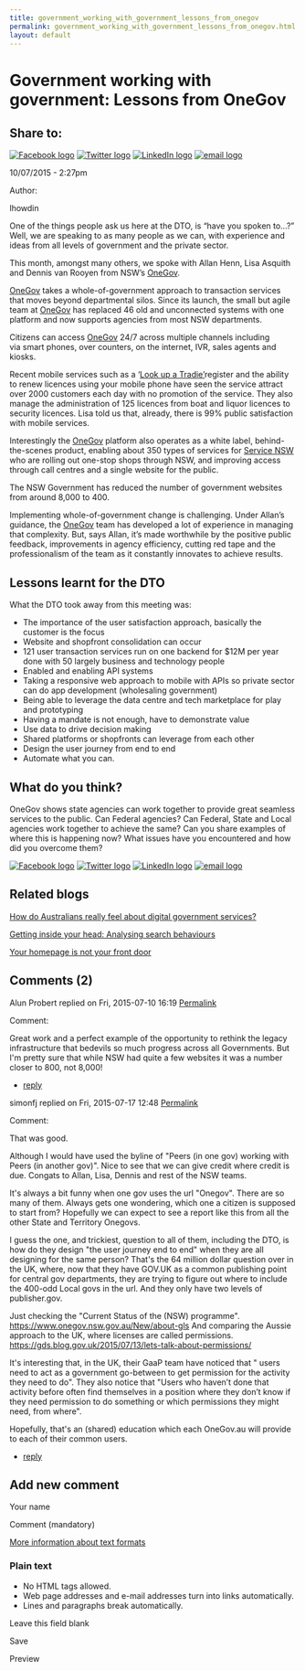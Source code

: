 ```yaml
---
title: government_working_with_government_lessons_from_onegov
permalink: government_working_with_government_lessons_from_onegov.html
layout: default
---
```

Government working with government: Lessons from OneGov
=======================================================

Share to:
---------

[![Facebook logo](https://www.dto.gov.au/profiles/govcms/modules/features/govcms_share_links/images/facebook.png)](http://www.facebook.com/sharer.php?u=https%3A//www.dto.gov.au/blog/government-working-government-lessons-onegov&t=Government%20working%20with%20government%3A%20Lessons%20from%20OneGov "Share on Facebook") [![Twitter logo](https://www.dto.gov.au/profiles/govcms/modules/features/govcms_share_links/images/twitter.png)](http://twitter.com/share?url=https%3A//www.dto.gov.au/blog/government-working-government-lessons-onegov&text=Government%20working%20with%20government%3A%20Lessons%20from%20OneGov "Share this on Twitter") [![LinkedIn logo](https://www.dto.gov.au/profiles/govcms/modules/features/govcms_share_links/images/linkedin.png)](http://www.linkedin.com/shareArticle?mini=true&url=https%3A//www.dto.gov.au/blog/government-working-government-lessons-onegov&title=Government%20working%20with%20government%3A%20Lessons%20from%20OneGov&summary=One%20of%20the%20things%20people%20ask%20us%20here%20at%20the%20DTO%2C%20is%20%E2%80%9Chave%20you%20spoken%20to%E2%80%A6%3F%E2%80%9D%20Well%2C%20we%20are%20speaking%20to%20as%20many%20people%20as%20we%20can%2C%20with%20experience%20and%20ideas%20from%20all%20levels%20of%20government%20and%20the%20private%20sector.This%20month%2C%20amongst%20many%20others%2C%20we%20spoke%20with%20Allan%20Henn%2C%20Lisa%20Asquith%20and%20Dennis%20van%20Rooyen%20from%20NSW%E2%80%99s%20OneGov.&source=Digital%20Transformation%20Office "Publish this post to LinkedIn") [![email logo](https://www.dto.gov.au/profiles/govcms/modules/features/govcms_share_links/images/email.png)](mailto:?subject=Government%20working%20with%20government%3A%20Lessons%20from%20OneGov&body=https%3A//www.dto.gov.au/blog/government-working-government-lessons-onegov "Share via email")

10/07/2015 - 2:27pm

Author: 

lhowdin

One of the things people ask us here at the DTO, is “have you spoken to…?” Well, we are speaking to as many people as we can, with experience and ideas from all levels of government and the private sector.

This month, amongst many others, we spoke with Allan Henn, Lisa Asquith and Dennis van Rooyen from NSW’s [OneGov](https://www.onegov.nsw.gov.au/new/).

[OneGov](https://www.onegov.nsw.gov.au/new/) takes a whole-of-government approach to transaction services that moves beyond departmental silos. Since its launch, the small but agile team at [OneGov](https://www.onegov.nsw.gov.au/new/) has replaced 46 old and unconnected systems with one platform and now supports agencies from most NSW departments.

Citizens can access [OneGov](https://www.onegov.nsw.gov.au/new/) 24/7 across multiple channels including via smart phones, over counters, on the internet, IVR, sales agents and kiosks.

Recent mobile services such as a ‘[Look up a Tradie’](https://www.onegov.nsw.gov.au/PublicRegister/#/publicregister/search/Trades)register and the ability to renew licences using your mobile phone have seen the service attract over 2000 customers each day with no promotion of the service. They also manage the administration of 125 licences from boat and liquor licences to security licences. Lisa told us that, already, there is 99% public satisfaction with mobile services.

Interestingly the [OneGov](https://www.onegov.nsw.gov.au/new/) platform also operates as a white label, behind-the-scenes product, enabling about 350 types of services for [Service NSW](http://www.service.nsw.gov.au/) who are rolling out one-stop shops through NSW, and improving access through call centres and a single website for the public.

The NSW Government has reduced the number of government websites from around 8,000 to 400.

Implementing whole-of-government change is challenging. Under Allan’s guidance, the [OneGov](https://www.onegov.nsw.gov.au/new/) team has developed a lot of experience in managing that complexity. But, says Allan, it’s made worthwhile by the positive public feedback, improvements in agency efficiency, cutting red tape and the professionalism of the team as it constantly innovates to achieve results.

Lessons learnt for the DTO
--------------------------

What the DTO took away from this meeting was:

-   The importance of the user satisfaction approach, basically the customer is the focus
-   Website and shopfront consolidation can occur
-   121 user transaction services run on one backend for \$12M per year done with 50 largely business and technology people
-   Enabled and enabling API systems
-   Taking a responsive web approach to mobile with APIs so private sector can do app development (wholesaling government)
-   Being able to leverage the data centre and tech marketplace for play and prototyping
-   Having a mandate is not enough, have to demonstrate value
-   Use data to drive decision making
-   Shared platforms or shopfronts can leverage from each other
-   Design the user journey from end to end
-   Automate what you can.

What do you think?
------------------

OneGov shows state agencies can work together to provide great seamless services to the public. Can Federal agencies? Can Federal, State and Local agencies work together to achieve the same? Can you share examples of where this is happening now? What issues have you encountered and how did you overcome them?

[![Facebook logo](https://www.dto.gov.au/profiles/govcms/modules/features/govcms_share_links/images/facebook.png)](http://www.facebook.com/sharer.php?u=https%3A//www.dto.gov.au/blog/government-working-government-lessons-onegov&t=Government%20working%20with%20government%3A%20Lessons%20from%20OneGov "Share on Facebook") [![Twitter logo](https://www.dto.gov.au/profiles/govcms/modules/features/govcms_share_links/images/twitter.png)](http://twitter.com/share?url=https%3A//www.dto.gov.au/blog/government-working-government-lessons-onegov&text=Government%20working%20with%20government%3A%20Lessons%20from%20OneGov "Share this on Twitter") [![LinkedIn logo](https://www.dto.gov.au/profiles/govcms/modules/features/govcms_share_links/images/linkedin.png)](http://www.linkedin.com/shareArticle?mini=true&url=https%3A//www.dto.gov.au/blog/government-working-government-lessons-onegov&title=Government%20working%20with%20government%3A%20Lessons%20from%20OneGov&summary=One%20of%20the%20things%20people%20ask%20us%20here%20at%20the%20DTO%2C%20is%20%E2%80%9Chave%20you%20spoken%20to%E2%80%A6%3F%E2%80%9D%20Well%2C%20we%20are%20speaking%20to%20as%20many%20people%20as%20we%20can%2C%20with%20experience%20and%20ideas%20from%20all%20levels%20of%20government%20and%20the%20private%20sector.This%20month%2C%20amongst%20many%20others%2C%20we%20spoke%20with%20Allan%20Henn%2C%20Lisa%20Asquith%20and%20Dennis%20van%20Rooyen%20from%20NSW%E2%80%99s%20OneGov.&source=Digital%20Transformation%20Office "Publish this post to LinkedIn") [![email logo](https://www.dto.gov.au/profiles/govcms/modules/features/govcms_share_links/images/email.png)](mailto:?subject=Government%20working%20with%20government%3A%20Lessons%20from%20OneGov&body=https%3A//www.dto.gov.au/blog/government-working-government-lessons-onegov "Share via email")

Related blogs
-------------

[How do Australians really feel about digital government services?](../node/foi_act_and_information_publication_scheme.md)

[Getting inside your head: Analysing search behaviours](../node/foi_act_and_information_publication_scheme.md)

[Your homepage is not your front door](../node/foi_act_and_information_publication_scheme.md)

Comments (2)
------------

Alun Probert replied on Fri, 2015-07-10 16:19 [Permalink](foi_act_and_information_publication_scheme.md#comment-926)

Comment: 

Great work and a perfect example of the opportunity to rethink the legacy infrastructure that bedevils so much progress across all Governments.
 But I'm pretty sure that while NSW had quite a few websites it was a number closer to 800, not 8,000!

-   [reply](https://www.dto.gov.au/comment/reply/791/926)

simonfj replied on Fri, 2015-07-17 12:48 [Permalink](foi_act_and_information_publication_scheme.md#comment-1011)

Comment: 

That was good.

Although I would have used the byline of "Peers (in one gov) working with Peers (in another gov)". Nice to see that we can give credit where credit is due. Congats to Allan, Lisa, Dennis and rest of the NSW teams.

It's always a bit funny when one gov uses the url "Onegov". There are so many of them. Always gets one wondering, which one a citizen is supposed to start from? Hopefully we can expect to see a report like this from all the other State and Territory Onegovs.

I guess the one, and trickiest, question to all of them, including the DTO, is how do they design "the user journey end to end" when they are all designing for the same person? That's the 64 million dollar question over in the UK, where, now that they have GOV.UK as a common publishing point for central gov departments, they are trying to figure out where to include the 400-odd Local govs in the url. And they only have two levels of publisher.gov.

Just checking the "Current Status of the (NSW) programme". <https://www.onegov.nsw.gov.au/New/about-gls>
 And comparing the Aussie approach to the UK, where licenses are called permissions. <https://gds.blog.gov.uk/2015/07/13/lets-talk-about-permissions/>

It's interesting that, in the UK, their GaaP team have noticed that " users need to act as a government go-between to get permission for the activity they need to do". They also notice that "Users who haven’t done that activity before often find themselves in a position where they don’t know if they need permission to do something or which permissions they might need, from where".

Hopefully, that's an (shared) education which each OneGov.au will provide to each of their common users.

-   [reply](https://www.dto.gov.au/comment/reply/791/1011)

Add new comment
---------------

Your name

Comment (mandatory)

[More information about text formats](../filter/foi_act_and_information_publication_scheme.md)

### Plain text

-   No HTML tags allowed.
-   Web page addresses and e-mail addresses turn into links automatically.
-   Lines and paragraphs break automatically.

Leave this field blank

Save

Preview

